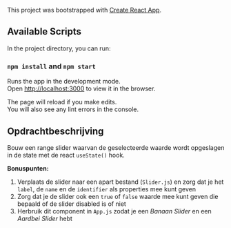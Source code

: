 This project was bootstrapped with [Create React App](https://github.com/facebook/create-react-app).

## Available Scripts

In the project directory, you can run:

### `npm install` and `npm start`

Runs the app in the development mode.<br />
Open [http://localhost:3000](http://localhost:3000) to view it in the browser.

The page will reload if you make edits.<br />
You will also see any lint errors in the console.

## Opdrachtbeschrijving

Bouw een range slider waarvan de geselecteerde waarde wordt opgeslagen in de state met de react `useState()` hook.

**Bonuspunten:**

1. Verplaats de slider naar een apart bestand (`Slider.js`) en zorg dat je het `label`, de `name` en de `identifier` als properties mee kunt geven
2. Zorg dat je de slider ook een `true` of `false` waarde mee kunt geven die bepaald of de slider disabled is of niet
3. Herbruik dit component in `App.js` zodat je een _Banaan Slider_ en een _Aardbei Slider_ hebt